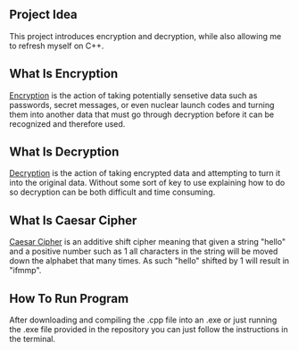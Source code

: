 ## Project Idea

This project introduces encryption and decryption, while also allowing me to refresh myself on C++.

## What Is Encryption
[Encryption](https://csrc.nist.gov/glossary/term/encryption) is the action of taking potentially sensetive data such as passwords, secret messages, or even nuclear launch codes and turning them into another data that must go through decryption before it can be recognized and therefore used. 

## What Is Decryption
[Decryption](https://csrc.nist.gov/glossary/term/decryption) is the action of taking encrypted data and attempting to turn it into the original data. Without some sort of key to use explaining how to do so decryption can be both difficult and time consuming.

## What Is Caesar Cipher
[Caesar Cipher](https://www.techopedia.com/definition/6311/caesar-cipher) is an additive shift cipher meaning that given a string "hello" and a positive number such as 1 all characters in the string will be moved down the alphabet that many times. As such "hello" shifted by 1 will result in "ifmmp".

## How To Run Program
After downloading and compiling the .cpp file into an .exe or just running the .exe file provided in the repository you can just follow the instructions in the terminal.
